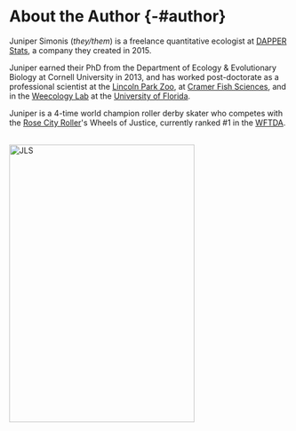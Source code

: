 # About the Author {-#author}

Juniper Simonis (*they/them*) is a freelance quantitative ecologist at [DAPPER Stats](www.dapperstats.com), a company they created in 2015.

Juniper earned their PhD from the Department of Ecology & Evolutionary Biology at Cornell University in 2013, and has worked post-doctorate as a professional scientist at the [Lincoln Park Zoo](https://www.lpzoo.org/conservation-science), at [Cramer Fish Sciences](https://www.fishsciences.net/), and in the [Weecology Lab](https://www.weecology.org/) at the [University of Florida](http://www.ufl.edu/).

Juniper is a 4-time world champion roller derby skater who competes with the [Rose City Roller](www.rosecityrollers.com)'s Wheels of Justice, currently ranked #1 in the [WFTDA](www.wftda.com).

<br> 
<a href="http://dapperstats.com">
<img src="images/jls1.png" alt="JLS"
	width="333.4" height="500" class ="center"/>
</a>
